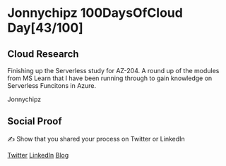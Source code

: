 <!-- This is a template you can use for quick progress days. It removes a lot of the steps we encourage you to share in the longer template 000-DAY-ARTICLE-LONG-TEMPLATE.MD-->

# Jonnychipz 100DaysOfCloud Day[43/100]

## Cloud Research

Finishing up the Serverless study for AZ-204. A round up of the modules from MS Learn that I have been running through to gain knowledge on Serverless Funcitons in Azure.

Jonnychipz

## Social Proof

✍️ Show that you shared your process on Twitter or LinkedIn

[Twitter](https://jonnychipz.com/2020/10/12/day43-100-100daysofcloud-jonnychipz-create-serverless-applications-in-azure/)
[LinkedIn](https://www.linkedin.com/posts/japlunn_day43100-100daysofcloud-jonnychipz-activity-6721320909669457920-xzSO)
[Blog](https://jonnychipz.com/2020/10/12/day43-100-100daysofcloud-jonnychipz-create-serverless-applications-in-azure/)
